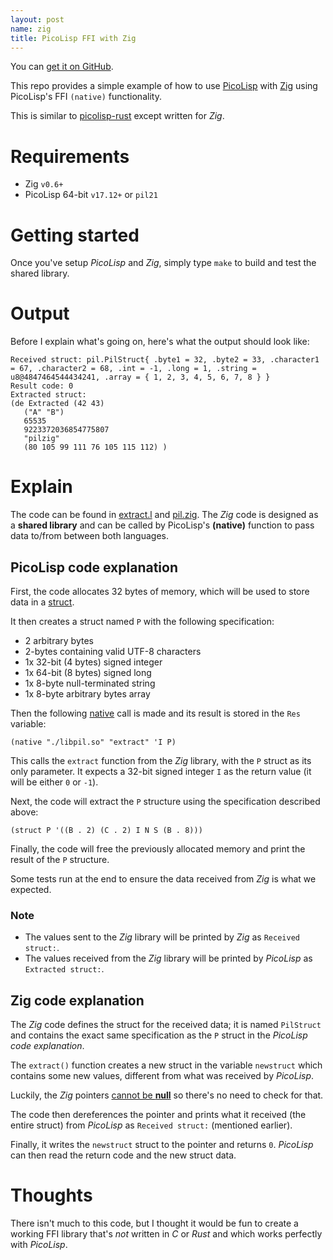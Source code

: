 ```yaml
---
layout: post
name: zig
title: PicoLisp FFI with Zig
---
```


You can [get it on GitHub](https://github.com/aw/picolisp-zig).

This repo provides a simple example of how to use [PicoLisp](https://software-lab.de/down.html) with [Zig](https://ziglang.org/download/) using PicoLisp's FFI `(native)` functionality.

This is similar to [picolisp-rust](https://github.com/aw/picolisp-rust) except written for _Zig_.

# Requirements

  * Zig `v0.6+`
  * PicoLisp 64-bit `v17.12+` or `pil21`

# Getting started

Once you've setup _PicoLisp_ and _Zig_, simply type `make` to build and test the shared library.

# Output

Before I explain what's going on, here's what the output should look like:

```
Received struct: pil.PilStruct{ .byte1 = 32, .byte2 = 33, .character1 = 67, .character2 = 68, .int = -1, .long = 1, .string = u8@4847464544434241, .array = { 1, 2, 3, 4, 5, 6, 7, 8 } }
Result code: 0
Extracted struct: 
(de Extracted (42 43)
   ("A" "B")
   65535
   9223372036854775807
   "pilzig"
   (80 105 99 111 76 105 115 112) )
```

# Explain

The code can be found in [extract.l](extract.l) and [pil.zig](pil.zig). The _Zig_ code is designed as a **shared library** and can be called by PicoLisp's **(native)** function to pass data to/from between both languages.

## PicoLisp code explanation

First, the code allocates 32 bytes of memory, which will be used to store data in a [struct](https://software-lab.de/doc/refS.html#struct).

It then creates a struct named `P` with the following specification:

  * 2 arbitrary bytes
  * 2-bytes containing valid UTF-8 characters
  * 1x 32-bit (4 bytes) signed integer
  * 1x 64-bit (8 bytes) signed long
  * 1x 8-byte null-terminated string
  * 1x 8-byte arbitrary bytes array

Then the following [native](https://software-lab.de/doc/refN.html#native) call is made and its result is stored in the `Res` variable:

```picolisp
(native "./libpil.so" "extract" 'I P)
```

This calls the `extract` function from the _Zig_ library, with the `P` struct as its only parameter. It expects a 32-bit signed integer `I` as the return value (it will be either `0` or `-1`).

Next, the code will extract the `P` structure using the specification described above:

```
(struct P '((B . 2) (C . 2) I N S (B . 8)))
```

Finally, the code will free the previously allocated memory and print the result of the `P` structure.

Some tests run at the end to ensure the data received from _Zig_ is what we expected.

### Note

  * The values sent to the _Zig_ library will be printed by _Zig_ as `Received struct:`.
  * The values received from the _Zig_ library will be printed by _PicoLisp_ as `Extracted struct:`.

## Zig code explanation

The _Zig_ code defines the struct for the received data; it is named `PilStruct` and contains the exact same specification as the `P` struct in the _PicoLisp code explanation_.

The `extract()` function creates a new struct in the variable `newstruct` which contains some new values, different from what was received by _PicoLisp_.

Luckily, the _Zig_ pointers [cannot be **null**](https://ziglang.org/learn/overview/#optional-type-instead-of-null-pointers) so there's no need to check for that.

The code then dereferences the pointer and prints what it received (the entire struct) from _PicoLisp_ as `Received struct:` (mentioned earlier).

Finally, it writes the `newstruct` struct to the pointer and returns `0`. _PicoLisp_ can then read the return code and the new struct data.

# Thoughts

There isn't much to this code, but I thought it would be fun to create a working FFI library that's _not_ written in _C_ or _Rust_ and which works perfectly with _PicoLisp_.
